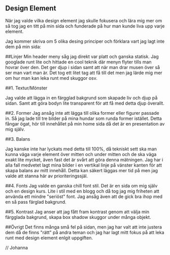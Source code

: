 ---
---
## Design Element


När jag valde vilka design element jag skulle fokusera och lära mig mer om så tog jag en titt på min sida och funderade på hur man kunde liva upp varje element.

Jag kommer skriva om 5 olika desing principer och förklara vart jag lagt inte dem på min sida:


##Linjer
Min header meny såg jag direkt var platt och ganska statisk. Jag googlade runt lite och hittade en cool teknik där menyn flyter tills man hovrar över den. Det ger djup i sidan samt att när man drar musen över så ser man vart man är. Det tog ett litet tag att få till det men jag lärde mig mer om hur man kan leka runt med skuggor osv.


##1. Textur/Mönster

Jag valde att lägga in en färgglad bakgrund som skapade liv och djup på sidan. Samt att göra bodyn lite transparent för att få med detta djup överallt.

##2. Former
Jag ansåg inte att lägga till olika former eller figurer passade in. Så jag lade till tre bilder på mina hundar som runda former istället. Detta fångar ögat, hör till innehållet på min home sida då det är en presentation av mig själv.


##3. Balans

Jag kanske inte har lyckats med detta till 100%, då tekniskt sett ska man kunna väga varje element över mitten och under mitten och de ska väga exakt lite mycket, även fast det är svårt att göra denna mätningen. Jag har i alla fall medvetet lagt mina bilder i en vertikal linje på vänster kanten för att skapa balans av mitt innehåll. Detta kan säkert läggas mer tid på men jag valde att stanna här av prioriteringssjäl.

##4. Fonts
Jag valde en ganska chill font stil. Det är en sida om mig själv och en design kurs. Lite i stil med en blogg och då tog jag mig friheten att använda ett mindre "seriöst" font. Jag ansåg även att de gick bra ihop med en så pass färglad bakgrund.


##5. Kontrast
Jag anser att jag fått fram kontrast genom att välja min färgglada bakgrund, skapa box shadow skuggor under många objekt.


##Övrigt
Det finns många små fel på sidan, men jag har valt att inte justera dem då de finns "rätt" på andra teman och jag har lagt mitt fokus på att leka runt med design element enlgit uppgiften.

// Johanna
